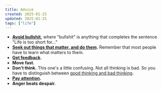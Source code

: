 ```yaml
---
title: Advice
created: 2025-01-25
updated: 2025-01-25
tags: ["life"]
---
```


- **[Avoid bullshit](https://paulgraham.com/vb.html),** where "bullshit" is anything that completes the sentence "Life is too short for..."
- **[Seek out things that matter, and do them](https://paulgraham.com/vb.html).** Remember that most people have to learn what matters to them.
- **[Get feedback](https://danluu.com/p95-skill/).**
- **Move fast.** 
- **Don't think.** This one's a little confusing. Not all thinking is bad. So you have to distinguish between [good thinking and bad thinking](good-thinking-bad-thinking.md).
- **[Pay attention](how-to-pay-attention.md).**
- **Anger beats despair**.